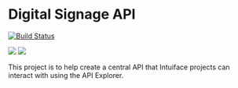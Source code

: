 # Digital Signage API

<p align="left">
  <a href="https://travis-ci.com/hive-interactive/signage-api"><img src="https://travis-ci.com/hive-interactive/signage-api.svg?branch=master" alt="Build Status"></a>
  
  <a href="https://codeclimate.com/github/hive-interactive/signage-api/maintainability"><img src="https://api.codeclimate.com/v1/badges/955b32f2ca89c0922803/maintainability" /></a>
  <a href="https://codeclimate.com/github/hive-interactive/signage-api/test_coverage"><img src="https://api.codeclimate.com/v1/badges/955b32f2ca89c0922803/test_coverage" /></a>
</p>

This project is to help create a central API that Intuiface projects can interact with using the API Explorer.
